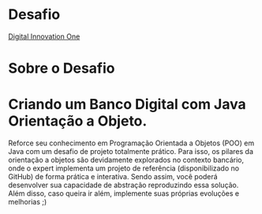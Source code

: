 # Desafio

[Digital Innovation One](https://dio.me/)

# Sobre o Desafio

# Criando um Banco Digital com Java Orientação a Objeto.

Reforce seu conhecimento em Programação Orientada a Objetos (POO) em Java com um desafio de projeto totalmente prático.
Para isso, os pilares da orientação a objetos são devidamente explorados no contexto bancário, onde o expert implementa um projeto de referência (disponibilizado no GitHub) de forma prática e interativa.
Sendo assim, você poderá desenvolver sua capacidade de abstração reproduzindo essa solução.
Além disso, caso queira ir além, implemente suas próprias evoluções e melhorias ;)
